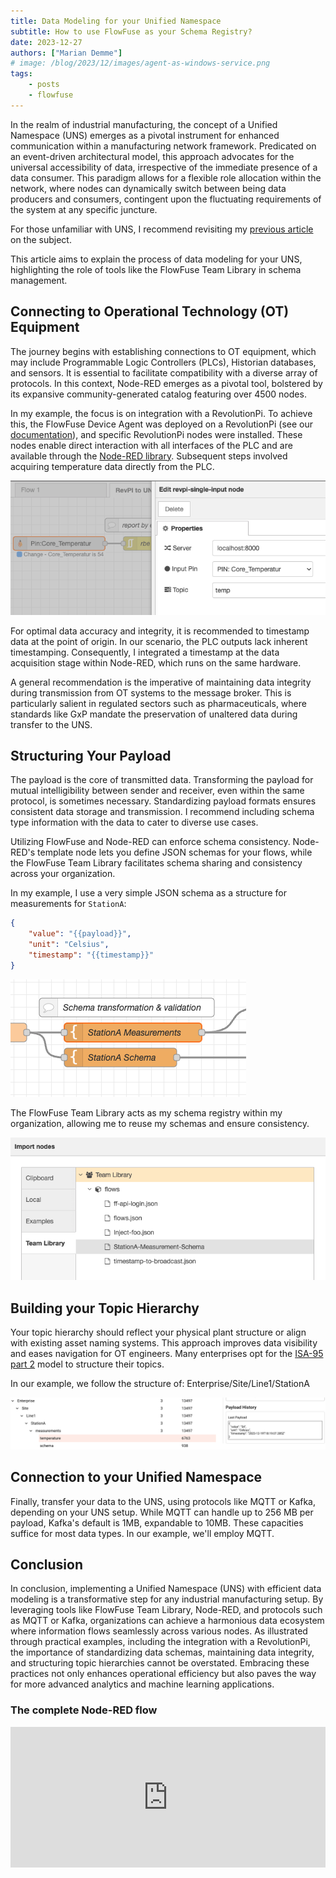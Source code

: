 ```yaml
---
title: Data Modeling for your Unified Namespace
subtitle: How to use FlowFuse as your Schema Registry?
date: 2023-12-27
authors: ["Marian Demme"]
# image: /blog/2023/12/images/agent-as-windows-service.png
tags:
    - posts
    - flowfuse
---
```


In the realm of industrial manufacturing, the concept of a Unified Namespace (UNS) emerges as a pivotal instrument for enhanced communication within a manufacturing network framework. Predicated on an event-driven architectural model, this approach advocates for the universal accessibility of data, irrespective of the immediate presence of a data consumer. This paradigm allows for a flexible role allocation within the network, where nodes can dynamically switch between being data producers and consumers, contingent upon the fluctuating requirements of the system at any specific juncture.

<!--more-->

For those unfamiliar with UNS, I recommend revisiting my [previous article](https://flowfuse.com/blog/2023/08/isa-95-automation-pyramid-to-unified-namespace/) on the subject.

This article aims to explain the process of data modeling for your UNS, highlighting the role of tools like the FlowFuse Team Library in schema management.

## Connecting to Operational Technology (OT) Equipment

The journey begins with establishing connections to OT equipment, which may include Programmable Logic Controllers (PLCs), Historian databases, and sensors. It is essential to facilitate compatibility with a diverse array of protocols. In this context, Node-RED emerges as a pivotal tool, bolstered by its expansive community-generated catalog featuring over 4500 nodes.

In my example, the focus is on integration with a RevolutionPi. To achieve this, the FlowFuse Device Agent was deployed on a RevolutionPi (see our [documentation](https://flowfuse.com/docs/hardware/raspbian/)), and specific RevolutionPi nodes were installed. These nodes enable direct interaction with all interfaces of the PLC and are available through the [Node-RED library](https://flows.nodered.org/node/node-red-contrib-revpi-nodes). Subsequent steps involved acquiring temperature data directly from the PLC.

![](./images/revpi_nodes.png)

For optimal data accuracy and integrity, it is recommended to timestamp data at the point of origin. In our scenario, the PLC outputs lack inherent timestamping. Consequently, I integrated a timestamp at the data acquisition stage within Node-RED, which runs on the same hardware.

A general recommendation is the imperative of maintaining data integrity during transmission from OT systems to the message broker. This is particularly salient in regulated sectors such as pharmaceuticals, where standards like GxP mandate the preservation of unaltered data during transfer to the UNS.

## Structuring Your Payload

The payload is the core of transmitted data. Transforming the payload for mutual intelligibility between sender and receiver, even within the same protocol, is sometimes necessary. Standardizing payload formats ensures consistent data storage and transmission. I recommend including schema type information with the data to cater to diverse use cases.

Utilizing FlowFuse and Node-RED can enforce schema consistency. Node-RED's template node lets you define JSON schemas for your flows, while the FlowFuse Team Library facilitates schema sharing and consistency across your organization.

In my example, I use a very simple JSON schema as a structure for measurements for `StationA`:
```json
{
    "value": "{{payload}}",
    "unit": "Celsius",
    "timestamp": "{{timestamp}}"
}
```
![Node-RED template node](./images/template_node.png)

The FlowFuse Team Library acts as my schema registry within my organization, allowing me to reuse my schemas and ensure consistency.

![FlowFuse Team Library](./images/team_library.png)

## Building your Topic Hierarchy

Your topic hierarchy should reflect your physical plant structure or align with existing asset naming systems. This approach improves data visibility and eases navigation for OT engineers. Many enterprises opt for the [ISA-95 part 2](https://www.isa.org/products/ansi-isa-95-00-02-2018-enterprise-control-system-i) model to structure their topics.

In our example, we follow the structure of: Enterprise/Site/Line1/StationA

![MQTT Topic Tree](./images/mqtt_topic_tree.png)

## Connection to your Unified Namespace

Finally, transfer your data to the UNS, using protocols like MQTT or Kafka, depending on your UNS setup. While MQTT can handle up to 256 MB per payload, Kafka's default is 1MB, expandable to 10MB. These capacities suffice for most data types. In our example, we'll employ MQTT.

## Conclusion

In conclusion, implementing a Unified Namespace (UNS) with efficient data modeling is a transformative step for any industrial manufacturing setup. By leveraging tools like FlowFuse Team Library, Node-RED, and protocols such as MQTT or Kafka, organizations can achieve a harmonious data ecosystem where information flows seamlessly across various nodes. As illustrated through practical examples, including the integration with a RevolutionPi, the importance of standardizing data schemas, maintaining data integrity, and structuring topic hierarchies cannot be overstated. Embracing these practices not only enhances operational efficiency but also paves the way for more advanced analytics and machine learning applications. 

### The complete Node-RED flow

<iframe width="100%" height="225px" src="https://flows.nodered.org/flow/f6c783c6e9c1863145e0c63418eb5fe5/share?height=100" allow="clipboard-read; clipboard-write" style="border: none;"></iframe>

